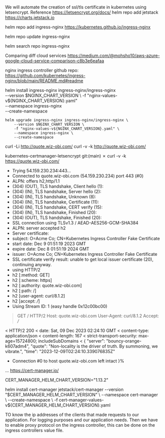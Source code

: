 We will automate the creation of ssl/tls certificate in kubernetes using letsencrypt.
Reference https://letsencrypt.org/docs/
helm repo add jetstack https://charts.jetstack.io

helm repo add ingress-nginx https://kubernetes.github.io/ingress-nginx

helm repo update ingress-nginx

helm search repo ingress-nginx

Comparing diff cloud services
https://medium.com/@mohsho10/aws-azure-google-cloud-service-comparison-c8b3e6eafaa

nginx ingress controller github repo:
https://github.com/kubernetes/ingress-nginx/blob/main/README.md#readme


helm install ingress-nginx ingress-nginx/ingress-nginx \
    --version $NGINX_CHART_VERSION \
    -f "nginx-values-v${NGINX_CHART_VERSION}.yaml" \
    --namespace ingress-nginx \
    --create-namespace

	helm upgrade ingress-nginx ingress-nginx/ingress-nginx \
	    --version $NGINX_CHART_VERSION \
	    -f "nginx-values-v${NGINX_CHART_VERSION}.yaml" \
	    --namespace ingress-nginx \
	    --create-namespace


curl -Li http://quote.wiz-obi.com/
curl -v -k http://quote.wiz-obi.com/


 kubernetes-certmanager-letsencrypt git:(main) ✗ curl -v -k https://quote.wiz-obi.com/
*   Trying 54.159.230.234:443...
* Connected to quote.wiz-obi.com (54.159.230.234) port 443 (#0)
* ALPN: offers h2,http/1.1
* (304) (OUT), TLS handshake, Client hello (1):
* (304) (IN), TLS handshake, Server hello (2):
* (304) (IN), TLS handshake, Unknown (8):
* (304) (IN), TLS handshake, Certificate (11):
* (304) (IN), TLS handshake, CERT verify (15):
* (304) (IN), TLS handshake, Finished (20):
* (304) (OUT), TLS handshake, Finished (20):
* SSL connection using TLSv1.3 / AEAD-AES256-GCM-SHA384
* ALPN: server accepted h2
* Server certificate:
*  subject: O=Acme Co; CN=Kubernetes Ingress Controller Fake Certificate
*  start date: Dec  9 01:51:19 2023 GMT
*  expire date: Dec  8 01:51:19 2024 GMT
*  issuer: O=Acme Co; CN=Kubernetes Ingress Controller Fake Certificate
*  SSL certificate verify result: unable to get local issuer certificate (20), continuing anyway.
* using HTTP/2
* h2 [:method: GET]
* h2 [:scheme: https]
* h2 [:authority: quote.wiz-obi.com]
* h2 [:path: /]
* h2 [user-agent: curl/8.1.2]
* h2 [accept: */*]
* Using Stream ID: 1 (easy handle 0x12c00bc00)
> GET / HTTP/2
> Host: quote.wiz-obi.com
> User-Agent: curl/8.1.2
> Accept: */*
>
< HTTP/2 200
< date: Sat, 09 Dec 2023 02:24:10 GMT
< content-type: application/json
< content-length: 167
< strict-transport-security: max-age=15724800; includeSubDomains
<
{
    "server": "bouncy-orange-k607adm4",
    "quote": "Non-locality is the driver of truth. By summoning, we vibrate.",
    "time": "2023-12-09T02:24:10.339076835Z"
* Connection #0 to host quote.wiz-obi.com left intact
}%


...
https://cert-manager.io/

CERT_MANAGER_HELM_CHART_VERSION="1.13.2"

helm install cert-manager jetstack/cert-manager --version "$CERT_MANAGER_HELM_CHART_VERSION" \
  --namespace cert-manager \
  --create-namespace \
  -f cert-manager-values-v${CERT_MANAGER_HELM_CHART_VERSION}.yaml

TO know the ip addresses of the clients that made requests to our application.
For logging purposes and our application needs.
Then we have to enable proxy protocol on the ingress controller, this can be done on the ingress controllers value file. 